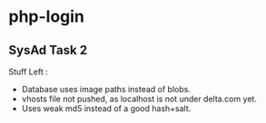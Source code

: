 # php-login
<h2>SysAd Task 2<br /></h2>
Stuff Left :</p>
<ul>
    <li>Database uses image paths instead of blobs.</li>
    <li>vhosts file not pushed, as localhost is not under delta.com yet.</li>
    <li>Uses weak md5 instead of a good hash+salt.</li>
</ul>
<p>&nbsp;</p>
